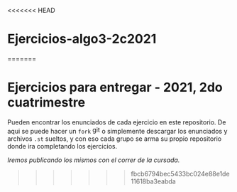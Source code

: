 <<<<<<< HEAD
# Ejercicios-algo3-2c2021
=======
# Ejercicios para entregar - 2021, 2do cuatrimestre

Pueden encontrar los enunciados de cada ejercicio en este repositorio. De aqui se puede hacer un `fork` <img alt="github icon" width="17px" src="https://icongr.am/octicons/git-fork.svg?size=128&color=808080" /> o simplemente descargar los enunciados y archivos `.st` sueltos, y con eso cada grupo se arma su propio repositorio donde ira completando los ejercicios.

_Iremos publicando los mismos con el correr de la cursada._
>>>>>>> fbcb6794bec5433bc024e88e1de11618ba3eabda
